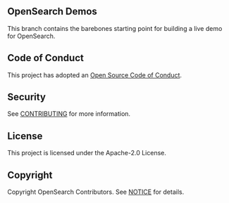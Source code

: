 ## OpenSearch Demos

This branch contains the barebones starting point for building a live demo for OpenSearch.

## Code of Conduct

This project has adopted an [Open Source Code of Conduct](CODE_OF_CONDUCT.md).

## Security

See [CONTRIBUTING](CONTRIBUTING.md#security-issue-notifications) for more information.

## License

This project is licensed under the Apache-2.0 License.

## Copyright

Copyright OpenSearch Contributors. See [NOTICE](NOTICE) for details.